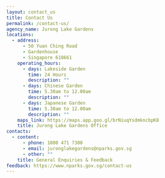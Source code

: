 ```yaml
---
layout: contact_us
title: Contact Us
permalink: /contact-us/
agency_name: Jurong Lake Gardens
locations:
  - address:
      - 50 Yuan Ching Road
      - Gardenhouse
      - Singapore 618661
    operating_hours:
      - days: Lakeside Garden
        time: 24 Hours
        description: ""
      - days: Chinese Garden
        time: 5.30am to 12.00am
        description: ""
      - days: Japanese Garden
        time: 5.30am to 12.00am
        description: ""
    maps_link: https://maps.app.goo.gl/brNiuqYsdmkncbpK8
    title: Jurong Lake Gardens Office
contacts:
  - content:
      - phone: 1800 471 7300
      - email: juronglakegardens@nparks.gov.sg
      - other: ""
    title: General Enquiries & Feedback
feedback: https://www.nparks.gov.sg/contact-us
---
```

